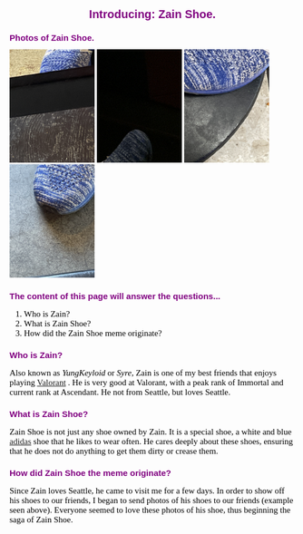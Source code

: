 <!DOCTYPE html>
<html>
<head>
    <title> Zain Shoe. </title>
</head>
<style>
h1 {
    color: purple;
    text-align: center;
    font-size: 20px;
    font-family: Arial, sans-serif;
}
h2{
    color: purple;
    text-align: left;
    font-size: 15px;
    font-family: Arial, sans-serif;
}
p, ol, li, i{
    color: black;
    font-size: 15px;
    font-family: Times, serif;
}
i{
    font-style: italic;
}
img{
    width: 150px;
    height: auto;
}
</style>
<body>

<h1>Introducing: Zain Shoe.</h1>

<h2>Photos of Zain Shoe.</h2>
<img src="/Lab1/shoes1.JPG" alt="Photo of the top of a blue and white shoe extending from the top of the image"/>
<img src="/Lab1/shoes2.JPG" alt="Photo of the top of a blue and white shoe extending from the bottom of the image"/>
<img src="/Lab1/shoes3.JPG" alt="Photo of the side half of a blue and white shoe extending from the top of the image"/>
<img src="/Lab1/shoes4.JPG" alt="Photo of the top of a blue and white shoe extending from the top of the image"/>

<h2> The content of this page will answer the questions... </h2>
<ol>
    <li>Who is Zain?</li>
    <li>What is Zain Shoe?</li>
    <li>How did the Zain Shoe meme originate?</li>
</ol>

<h2>Who is Zain?</h2>
<p>
Also known as <i>YungKeyloid</i> or <i>Syre</i>, Zain is one of my best friends that enjoys playing <a href="https://playvalorant.com/en-us/">Valorant</a> . He is very good at Valorant, with a peak rank of Immortal and current rank at Ascendant. He not from Seattle, but loves Seattle.
</p>

<h2>What is Zain Shoe?</h2>
<p>
Zain Shoe is not just any shoe owned by Zain. It is a special shoe, a white and blue<a href="https://www.adidas.com/us"> adidas</a> shoe that he likes to wear often. He cares deeply about these shoes, ensuring that he does not do anything to get them dirty or crease them.
</p>

<h2>How did Zain Shoe the meme originate?</h2>
<p>
Since Zain loves Seattle, he came to visit me for a few days. In order to show off his shoes to our friends, I began to send photos of his shoes to our friends (example seen above). Everyone seemed to love these photos of his shoe, thus beginning the saga of Zain Shoe.
</p>
</body>
</html>